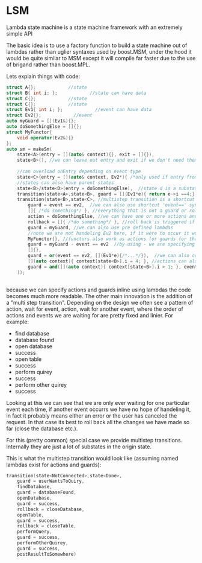# LSM
Lambda state machine is a state machine framework with an extremely simple API

The basic idea is to use a factory function to build a state machine out of lambdas rather than uglier syntaxes used by boost.MSM, under the hood it would be quite similar to MSM except it will compile far faster due to the use of brigand rather than boost.MPL.

Lets explain things with code:

```C++
struct A{};            //state
struct B{ int i; };            //state can have data
struct C{};            //state
struct C{};            //state
struct Ev1{ int i; };            //event can have data
struct Ev2{};            //event
auto myGuard = [](Ev1&){};
auto doSomethingElse = []{};
struct MyFunctor{
    void operator(Ev2&){}
};
auto sm = makeSm(
    state<A>(entry = [](auto& context){}, exit = []{}),
    state<B>(), //we can leave out entry and exit if we don't need them
    
    //can overload onEntry depending on event type
    state<C>{entry = [](auto& context, Ev2*){ /*only used if entry from an ev2*/}, entry = [](auto& context, void*){ /*used in all other cases*/}},
    //states can also have parent states
    state<B>/state<D>(entry = doSomethingElse),  //state d is a substate of state b
    transition(state<A>,state<B>, guard = [](Ev1*e){ return e->i ==4;}), //normal transition with guard
    transition(state<B>,state<C>, //multistep transition is a shortcut syntag for defining a long chain of transition 
        guard = event == ev2,  //we can also use shortcut 'event==' syntax for simple guards,
        []{ /*do something*/ }, //everything that is not a guard or rollback is an action
        action = doSomethingElse, //we can have one or more actions and actions can be explicit
        rollback = []{ /*do something*/ }, //roll back is triggered if an event occurs which is does not fulfill the guards
        guard = myGuard, //we can also use pre defined lambdas 
        //note we are not handeling Ev2 here, if it were to occur it would trigger a rollback
        MyFunctor{}, //functors also work as actions (or guards for that matter)
        guard = myGuard - event == ev2  //by using - we are specifying that Ev2 events should be ignorred (not trigger roll back)
        []{},
        guard = or(event == ev2, [](Ev1*e){/*...*/}),  //we can also combine guards 
        [](auto context){ context[state<B>].i = 4; }, //actions can also access all parent states
        guard = and([](auto context){ context[state<B>].i > 1; }, event == ev1), //guards can too
    ));
        
```

because we can specify actions and guards inline using lambdas the code becomes much more readable. The other main innovation is the addition of a "multi step transition". Depending on the design we often see a pattern of action, wait for event, action, wait for another event, where the order of actions and events we are waiting for are pretty fixed and linier. For example:

- find database
 - database found
- open database
 - success
- open table
 - success
- perform quirey
 - success
- perform other quirey
 - success

Looking at this we can see that we are only ever waiting for one particular event each time, if another event occurrs we have no hope of handeling it, in fact it probably means either an error or the user has canceled the request. In that case its best to roll back all the changes we have made so far (close the database etc.). 

For this (pretty common) special case we provide multistep transitions. Internally they are just a lot of substates in the origin state.

This is what the multistep transition would look like (assuming named lambdas exist for actions and guards):
```C++
transition(state<NotConnected>,state<Done>,
    guard = userWantsToQuiry, 
    findDatabase,
    guard = databaseFound,
    openDatabase,
    guard = success,
    rollback = closeDatabase,
    openTable,
    guard = success,
    rollback = closeTable,
    performQuery,
    guard = success,
    performOtherQuirey,
    guard = success,
    postResultToSomewhere)
    
```

